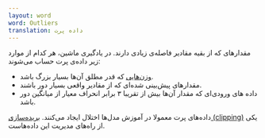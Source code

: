 ```yaml
---
layout: word
word: Outliers
translation: داده پرت
---
```


مقدارهای که از بقیه مقادیر فاصله‌ی زیادی دارند. در یادگیری ماشین، هر کدام از موارد زیر داده‌ی پرت حساب می‌شوند:

- [وزن‌هایی](/W/weight) که قدر مطلق آن‌ها بسیار بزرگ باشد.
- مقدارهای پیش‌بینی شده‌ای که از مقادیر واقعی بسیار دور باشند.
- داده های ورودی‌ای که مقدار آن‌ها بیش از تقریبا ۳ برابر انحراف معیار از میانگین دور باشد.

داده‌های پرت معمولا در آموزش مدل‌ها اختلال ایجاد می‌کنند. [بریده‌سازی (clipping)](/C/clipping) یکی از راه‌های مدیریت این داده‌هاست.

